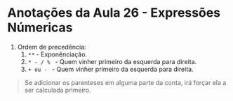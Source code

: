 # Anotações da Aula 26 - Expressões Númericas

1. Ordem de precedência:  
    1. `**` - Exponênciação.
    2. `* - / % ` - Quem vinher primeiro da esquerda para direita.
    3. `+ ou - ` - Quem vinher primeiro da esquerda para direita.
> Se adicionar os parenteses em alguma parte da conta, irá forçar ela a ser calculada primeiro.


